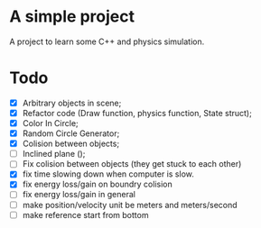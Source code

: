 # A simple project

A project to learn some C++ and physics simulation.

# Todo
- [X] Arbitrary objects in scene;
- [X] Refactor code (Draw function, physics function, State struct);
- [X] Color In Circle;
- [X] Random Circle Generator;
- [X] Colision between objects;
- [ ] Inclined plane ();
- [ ] Fix colision between objects (they get stuck to each other)
- [X] fix time slowing down when computer is slow.
- [X] fix energy loss/gain on boundry colision
- [ ] fix energy loss/gain in general
- [ ] make position/velocity unit be meters and meters/second
- [ ] make reference start from bottom
